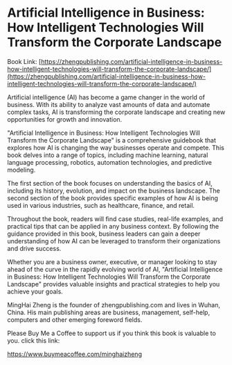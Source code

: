 # Artificial Intelligence in Business: How Intelligent Technologies Will Transform the Corporate Landscape

Book Link: [https://zhengpublishing.com/artificial-intelligence-in-business-how-intelligent-technologies-will-transform-the-corporate-landscape/](https://zhengpublishing.com/artificial-intelligence-in-business-how-intelligent-technologies-will-transform-the-corporate-landscape/)

Artificial intelligence (AI) has become a game changer in the world of business. With its ability to analyze vast amounts of data and automate complex tasks, AI is transforming the corporate landscape and creating new opportunities for growth and innovation.

"Artificial Intelligence in Business: How Intelligent Technologies Will Transform the Corporate Landscape" is a comprehensive guidebook that explores how AI is changing the way businesses operate and compete. This book delves into a range of topics, including machine learning, natural language processing, robotics, automation technologies, and predictive modeling.

The first section of the book focuses on understanding the basics of AI, including its history, evolution, and impact on the business landscape. The second section of the book provides specific examples of how AI is being used in various industries, such as healthcare, finance, and retail.

Throughout the book, readers will find case studies, real-life examples, and practical tips that can be applied in any business context. By following the guidance provided in this book, business leaders can gain a deeper understanding of how AI can be leveraged to transform their organizations and drive success.

Whether you are a business owner, executive, or manager looking to stay ahead of the curve in the rapidly evolving world of AI, "Artificial Intelligence in Business: How Intelligent Technologies Will Transform the Corporate Landscape" provides valuable insights and practical strategies to help you achieve your goals.

MingHai Zheng is the founder of zhengpublishing.com and lives in Wuhan, China. His main publishing areas are business, management, self-help, computers and other emerging foreword fields.

Please Buy Me a Coffee to support us if you think this book is valuable to you. click this link:

https://www.buymeacoffee.com/minghaizheng

